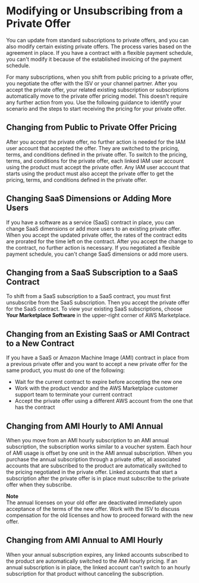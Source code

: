 # Modifying or Unsubscribing from a Private Offer<a name="buyer-private-offers-modifying"></a>

 You can update from standard subscriptions to private offers, and you can also modify certain existing private offers\. The process varies based on the agreement in place\. If you have a contract with a flexible payment schedule, you can't modify it because of the established invoicing of the payment schedule\.

 For many subscriptions, when you shift from public pricing to a private offer, you negotiate the offer with the ISV or your channel partner\. After you accept the private offer, your related existing subscription or subscriptions automatically move to the private offer pricing model\. This doesn't require any further action from you\. Use the following guidance to identify your scenario and the steps to start receiving the pricing for your private offer\. 

## Changing from Public to Private Offer Pricing<a name="buyer-private-offers-upgrading-from-public-to-private-pricing"></a>

 After you accept the private offer, no further action is needed for the IAM user account that accepted the offer\. They are switched to the pricing, terms, and conditions defined in the private offer\. To switch to the pricing, terms, and conditions for the private offer, each linked IAM user account using the product must accept the private offer\. Any IAM user account that starts using the product must also accept the private offer to get the pricing, terms, and conditions defined in the private offer\. 

## Changing SaaS Dimensions or Adding More Users<a name="buyer-private-offers-upgrading-saas-dimensions-users"></a>

If you have a software as a service \(SaaS\) contract in place, you can change SaaS dimensions or add more users to an existing private offer\. When you accept the updated private offer, the rates of the contract edits are prorated for the time left on the contract\. After you accept the change to the contract, no further action is necessary\. If you negotiated a flexible payment schedule, you can't change SaaS dimensions or add more users\. 

## Changing from a SaaS Subscription to a SaaS Contract<a name="buyer-private-offers-upgrading-saas-subscription-to-saas-contract"></a>

 To shift from a SaaS subscription to a SaaS contract, you must first unsubscribe from the SaaS subscription\. Then you accept the private offer for the SaaS contract\. To view your existing SaaS subscriptions, choose **Your Marketplace Software** in the upper\-right corner of AWS Marketplace\. 

## Changing from an Existing SaaS or AMI Contract to a New Contract<a name="buyer-private-offers-upgrading-saas-contract-to-saas-contract"></a>

 If you have a SaaS or Amazon Machine Image \(AMI\) contract in place from a previous private offer and you want to accept a new private offer for the same product, you must do one of the following:
+ Wait for the current contract to expire before accepting the new one
+ Work with the product vendor and the AWS Marketplace customer support team to terminate your current contract
+ Accept the private offer using a different AWS account from the one that has the contract

## Changing from AMI Hourly to AMI Annual<a name="buyer-private-offers-upgrading-ami-hourly-to-ami-annual"></a>

 When you move from an AMI hourly subscription to an AMI annual subscription, the subscription works similar to a voucher system\. Each hour of AMI usage is offset by one unit in the AMI annual subscription\. When you purchase the annual subscription through a private offer, all associated accounts that are subscribed to the product are automatically switched to the pricing negotiated in the private offer\. Linked accounts that start a subscription after the private offer is in place must subscribe to the private offer when they subscribe\.

**Note**  
The annual licenses on your old offer are deactivated immediately upon acceptance of the terms of the new offer\. Work with the ISV to discuss compensation for the old licenses and how to proceed forward with the new offer\.

## Changing from AMI Annual to AMI Hourly<a name="buyer-private-offers-upgrading-ami-annual-to-ami-hourly"></a>

 When your annual subscription expires, any linked accounts subscribed to the product are automatically switched to the AMI hourly pricing\. If an annual subscription is in place, the linked account can't switch to an hourly subscription for that product without canceling the subscription\. 
